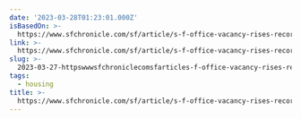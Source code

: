 ```yaml
---
date: '2023-03-28T01:23:01.000Z'
isBasedOn: >-
  https://www.sfchronicle.com/sf/article/s-f-office-vacancy-rises-record-rate-29-4-17862930.php
link: >-
  https://www.sfchronicle.com/sf/article/s-f-office-vacancy-rises-record-rate-29-4-17862930.php
slug: >-
  2023-03-27-httpswwwsfchroniclecomsfarticles-f-office-vacancy-rises-record-rate-29-4-17862930php
tags:
  - housing
title: >-
  https://www.sfchronicle.com/sf/article/s-f-office-vacancy-rises-record-rate-29-4-17862930.php
---
```



